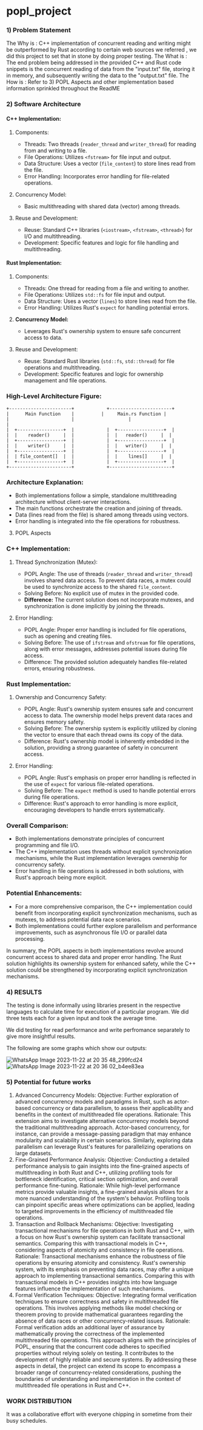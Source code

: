 # popl_project
### 1) Problem Statement
   The Why is : C++ implementation of concurrent reading and writing might be outperformed by Rust according to certain web sources we referred , we did this project to set that in stone by doing proper testing.
   The What is : The end problem being addressed in the provided C++ and Rust code snippets is the concurrent reading of data from the "input.txt" file, storing it in memory, and subsequently writing the data to the "output.txt" file.
   The How is : Refer to 3) POPL Aspects and other implementation based information sprinkled throughout the ReadME

### 2) Software Architecture
   #### C++ Implementation:

1. Components:
   - Threads: Two threads (`reader_thread` and `writer_thread`) for reading from and writing to a file.
   - File Operations: Utilizes `<fstream>` for file input and output.
   - Data Structure: Uses a vector (`file_content`) to store lines read from the file.
   - Error Handling: Incorporates error handling for file-related operations.

2. Concurrency Model:
   - Basic multithreading with shared data (vector) among threads.

3. Reuse and Development:
   - Reuse: Standard C++ libraries (`<iostream>`, `<fstream>`, `<thread>`) for I/O and multithreading.
   - Development: Specific features and logic for file handling and multithreading.

#### Rust Implementation:

1. Components:
   - Threads: One thread for reading from a file and writing to another.
   - File Operations: Utilizes `std::fs` for file input and output.
   - Data Structure: Uses a vector (`lines`) to store lines read from the file.
   - Error Handling: Utilizes Rust's `expect` for handling potential errors.

2. **Concurrency Model:**
   - Leverages Rust's ownership system to ensure safe concurrent access to data.

3. Reuse and Development:
   - Reuse: Standard Rust libraries (`std::fs`, `std::thread`) for file operations and multithreading.
   - Development: Specific features and logic for ownership management and file operations.

### High-Level Architecture Figure:

```
+-----------------------+            +-----------------------+
|      Main Function    |          |     Main.rs Function |
|                       |                    |                                |
|  +-----------------+  |            |  +-----------------+  |
|  |    reader()     |  |            |  |   reader()     |  |
|  +-----------------+  |            |  +-----------------+  |
|  |    writer()     |  |            |  |   writer()     |  |
|  +-----------------+  |            |  +-----------------+  |
|  | file_content[]  |  |            |  |    lines[]     |  |
|  +-----------------+  |            |  +-----------------+  |
+-----------------------+            +-----------------------+
```

### Architecture Explanation:

- Both implementations follow a simple, standalone multithreading architecture without client-server interactions.
- The main functions orchestrate the creation and joining of threads.
- Data (lines read from the file) is shared among threads using vectors.
- Error handling is integrated into the file operations for robustness.


3) POPL Aspects
   
  ### C++ Implementation:

1. Thread Synchronization (Mutex):
   - POPL Angle: The use of threads (`reader_thread` and `writer_thread`) involves shared data access. To prevent data races, a mutex could be used to synchronize access to the shared `file_content`.
   - Solving Before: No explicit use of mutex in the provided code.
   - **Difference:** The current solution does not incorporate mutexes, and synchronization is done implicitly by joining the threads.

2. Error Handling:
   - POPL Angle: Proper error handling is included for file operations, such as opening and creating files.
   - Solving Before: The use of `ifstream` and `ofstream` for file operations, along with error messages, addresses potential issues during file access.
   - Difference: The provided solution adequately handles file-related errors, ensuring robustness.

### Rust Implementation:

1. Ownership and Concurrency Safety:
   - POPL Angle: Rust's ownership system ensures safe and concurrent access to data. The ownership model helps prevent data races and ensures memory safety.
   - Solving Before: The ownership system is explicitly utilized by cloning the vector to ensure that each thread owns its copy of the data.
   - Difference: Rust's ownership model is inherently embedded in the solution, providing a strong guarantee of safety in concurrent access.

2. Error Handling:
   - POPL Angle: Rust's emphasis on proper error handling is reflected in the use of `expect` for various file-related operations.
   - Solving Before: The `expect` method is used to handle potential errors during file operations.
   - Difference: Rust's approach to error handling is more explicit, encouraging developers to handle errors systematically.

### Overall Comparison:

- Both implementations demonstrate principles of concurrent programming and file I/O.
- The C++ implementation uses threads without explicit synchronization mechanisms, while the Rust implementation leverages ownership for concurrency safety.
- Error handling in file operations is addressed in both solutions, with Rust's approach being more explicit.

### Potential Enhancements:

- For a more comprehensive comparison, the C++ implementation could benefit from incorporating explicit synchronization mechanisms, such as mutexes, to address potential data race scenarios.
- Both implementations could further explore parallelism and performance improvements, such as asynchronous file I/O or parallel data processing.

In summary, the POPL aspects in both implementations revolve around concurrent access to shared data and proper error handling. The Rust solution highlights its ownership system for enhanced safety, while the C++ solution could be strengthened by incorporating explicit synchronization mechanisms.

### 4) RESULTS 
  The testing is done informally using libraries present in the respective languages to calculate time for execution of a particular program. We did three tests each for a given input and took the average time.

  We did testing for read performance and write perfromance separately to give more insightful results.
  
  The following are some graphs which show our outputs:

   ![WhatsApp Image 2023-11-22 at 20 35 48_299fcd24](https://github.com/Srujal194/popl_project/assets/102753313/9bfdbf1d-9703-4112-ad85-7f35dc0fafaa)
   ![WhatsApp Image 2023-11-22 at 20 36 02_b4ee83ea](https://github.com/Srujal194/popl_project/assets/102753313/8c735a8e-223a-4f5a-84d4-9cefe36b3612)






### 5) Potential for future works


1. Advanced Concurrency Models:
Objective: Further exploration of advanced concurrency models and paradigms in Rust, such as actor-based concurrency or data parallelism, to assess their applicability and benefits in the context of multithreaded file operations.
Rationale: This extension aims to investigate alternative concurrency models beyond the traditional multithreading approach. Actor-based concurrency, for instance, can provide a message-passing paradigm that may enhance modularity and scalability in certain scenarios. Similarly, exploring data parallelism can leverage Rust's features for parallelizing operations on large datasets.
2. Fine-Grained Performance Analysis:
Objective: Conducting a detailed performance analysis to gain insights into the fine-grained aspects of multithreading in both Rust and C++, utilizing profiling tools for bottleneck identification, critical section optimization, and overall performance fine-tuning.
Rationale: While high-level performance metrics provide valuable insights, a fine-grained analysis allows for a more nuanced understanding of the system's behavior. Profiling tools can pinpoint specific areas where optimizations can be applied, leading to targeted improvements in the efficiency of multithreaded file operations.
3. Transaction and Rollback Mechanisms:
Objective: Investigating transactional mechanisms for file operations in both Rust and C++, with a focus on how Rust's ownership system can facilitate transactional semantics. Comparing this with transactional models in C++, considering aspects of atomicity and consistency in file operations.
Rationale: Transactional mechanisms enhance the robustness of file operations by ensuring atomicity and consistency. Rust's ownership system, with its emphasis on preventing data races, may offer a unique approach to implementing transactional semantics. Comparing this with transactional models in C++ provides insights into how language features influence the implementation of such mechanisms.
4. Formal Verification Techniques:
Objective: Integrating formal verification techniques to ensure correctness and safety in multithreaded file operations. This involves applying methods like model checking or theorem proving to provide mathematical guarantees regarding the absence of data races or other concurrency-related issues.
Rationale: Formal verification adds an additional layer of assurance by mathematically proving the correctness of the implemented multithreaded file operations. This approach aligns with the principles of POPL, ensuring that the concurrent code adheres to specified properties without relying solely on testing. It contributes to the development of highly reliable and secure systems.
By addressing these aspects in detail, the project can extend its scope to encompass a broader range of concurrency-related considerations, pushing the boundaries of understanding and implementation in the context of multithreaded file operations in Rust and C++.


### WORK DISTRIBUTION
It was a collaborative effort with everyone chipping in sometime from their busy schedules.
